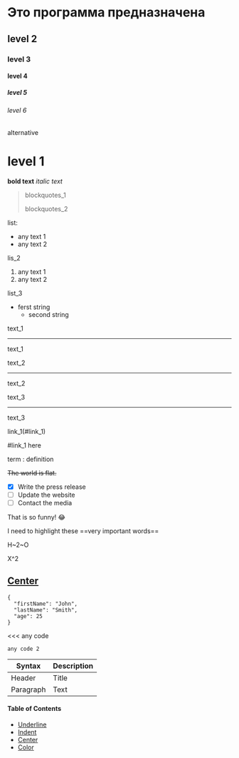 # Это программа предназначена
## level 2
### level 3
#### level 4
##### level 5
###### level 6


alternative

level 1
===========
**bold text**
*italic text*

> blockquotes_1
>
> blockquotes_2

list:
- any text 1
- any text 2

lis_2
1. any text 1
2. any text 2

list_3
- ferst string
    - second string

text_1

---

text_1


text_2

***

text_2


text_3

_________________

text_3

link_1(#link_1)

#link_1 here

term
: definition

~~The world is flat.~~

- [x] Write the press release
- [ ] Update the website
- [ ] Contact the media

That is so funny! :joy:

I need to highlight these ==very important words==

H~2~O

X^2

## [Center](#center)

```
{
  "firstName": "John",
  "lastName": "Smith",
  "age": 25
}
```

<<<
any code
>>>

```
any code 2
```

| Syntax | Description |
| ----------- | ----------- |
| Header | Title |
| Paragraph | Text |

#### Table of Contents

- [Underline](#underline)
- [Indent](#indent)
- [Center](#center)
- [Color](#color)
